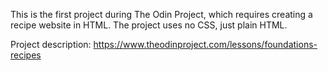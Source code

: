 This is the first project during The Odin Project, which requires creating a recipe website in HTML. The project uses no CSS, just plain HTML.

Project description: https://www.theodinproject.com/lessons/foundations-recipes